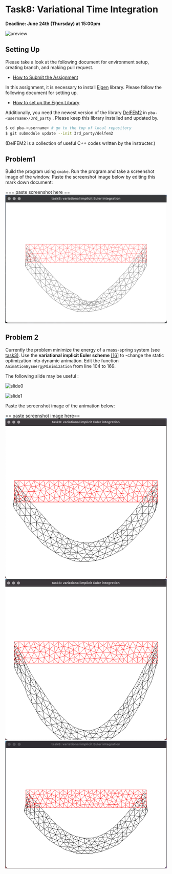 # Task8: Variational Time Integration 

**Deadline: June 24th (Thursday) at 15:00pm**

![preview](preview.png)

## Setting Up

Please take a look at the following document for environment setup, creating branch, and making pull request.

- [How to Submit the Assignment](../doc/submit.md)

In this assignment, it is necessary to install [Eigen](https://eigen.tuxfamily.org/index.php?title=Main_Page) library. Please follow the following document for setting up.    

- [How to set up the Eigen Library](../doc/setup_eigen.md)  


Additionally, you need the newest version of the library [DelFEM2](https://github.com/nobuyuki83/delfem2) in `pba-<username>/3rd_party` . Please keep this library installed and updated by. 

```bash
$ cd pba-<username> # go to the top of local repository
$ git submodule update --init 3rd_party/delfem2
```

(DelFEM2 is a collection of useful C++ codes written by the instructer.)



## Problem1

Build the program using `cmake`. Run the program and take a screenshot image of the window. Paste the screenshot image below by editing this mark down document:

=== paste screenshot here ==
![Problem1](Problem1.png)




## Problem 2

Currently the problem minimize the energy of a mass-spring system (see [task3)](../task3). Use the **variational implicit Euler scheme** [[16]](http://www.nobuyuki-umetani.com/scribble/variational_integration.pdf) to -change the static optimization into dynamic animation. Edit the function `AnimationByEnergyMinimization`  from line 104 to 169.

The following slide may be useful :

![slide0](slide0.png)

![slide1](slide1.png)



Paste the screenshot image of the animation below:

== paste screenshot image here==
![Problem2](Problem2_1.png)
![Problem2](Problem2_2.png)
![Problem2](Problem2_3.png)
